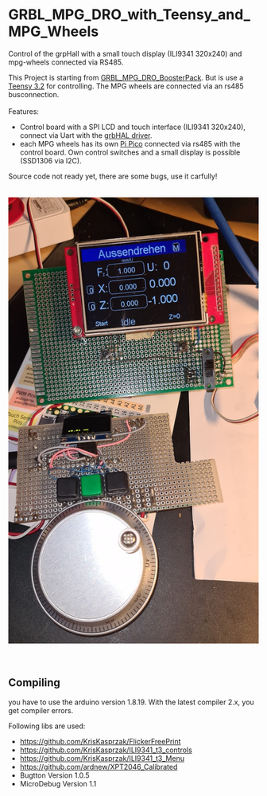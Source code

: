 # GRBL_MPG_DRO_with_Teensy_and_MPG_Wheels
Control of the grpHall with a small touch display (ILI9341 320x240) and mpg-wheels connected via RS485.

This Project is starting from [GRBL_MPG_DRO_BoosterPack](https://github.com/terjeio/GRBL_MPG_DRO_BoosterPack).
But is use a [Teensy 3.2](https://www.pjrc.com/store/teensy32.html) for controlling.
The MPG wheels are connected via an rs485 busconnection.
<br>
<br>
Features:
- Control board with a SPI LCD and touch interface (ILI9341 320x240), connect via Uart with the [grbHAL driver](https://github.com/grblHAL).
- each MPG wheels has its own [Pi Pico](https://www.raspberrypi.com/products/raspberry-pi-pico/) connected via rs485 with the control board.
  Own control switches and a small display is possible (SSD1306 via I2C).
    
Source code not ready yet, there are some bugs, use it carfully!
<br><br><br>
<img src="docs/images/dev_1.jpg"></img>
<br><br><br>
## Compiling
you have to use the arduino version 1.8.19. With the latest compiler 2.x, you get compiler errors.

Following libs are used:
- https://github.com/KrisKasprzak/FlickerFreePrint
- https://github.com/KrisKasprzak/ILI9341_t3_controls
- https://github.com/KrisKasprzak/ILI9341_t3_Menu
- https://github.com/ardnew/XPT2046_Calibrated
- Bugtton      Version 1.0.5
- MicroDebug   Version 1.1